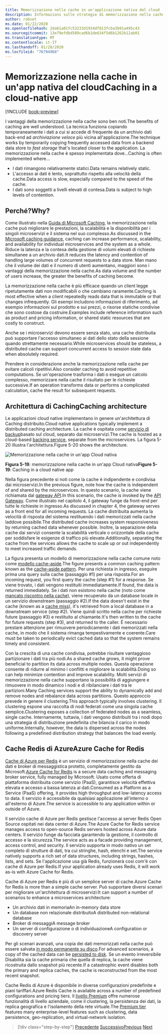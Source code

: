 ```yaml
---
title: Memorizzazione nella cache in un'applicazione nativa del cloud
description: Informazioni sulle strategie di memorizzazione nella cache in un'applicazione nativa del cloud.
author: robvet
ms.date: 01/22/2020
ms.openlocfilehash: 2da61a01fc53233d1934df813fcba3b91a495c43
ms.sourcegitcommit: 13e79efdbd589cad6b1de634f5d6b1262b12ab01
ms.translationtype: MT
ms.contentlocale: it-IT
ms.lasthandoff: 01/28/2020
ms.locfileid: "76794968"
---
```

# <a name="caching-in-a-cloud-native-app"></a><span data-ttu-id="c5aeb-103">Memorizzazione nella cache in un'app nativa del cloud</span><span class="sxs-lookup"><span data-stu-id="c5aeb-103">Caching in a cloud-native app</span></span>

[!INCLUDE [book-preview](../../../includes/book-preview.md)]

<span data-ttu-id="c5aeb-104">I vantaggi della memorizzazione nella cache sono ben noti.</span><span class="sxs-lookup"><span data-stu-id="c5aeb-104">The benefits of caching are well understood.</span></span> <span data-ttu-id="c5aeb-105">La tecnica funziona copiando temporaneamente i dati a cui si accede di frequente da un archivio dati back-end ad *archiviazione veloce* più vicina all'applicazione.</span><span class="sxs-lookup"><span data-stu-id="c5aeb-105">The technique works by temporarily copying frequently accessed data from a backend data store to *fast storage* that's located closer to the application.</span></span> <span data-ttu-id="c5aeb-106">La memorizzazione nella cache è spesso implementata dove...</span><span class="sxs-lookup"><span data-stu-id="c5aeb-106">Caching is often implemented where...</span></span>

- <span data-ttu-id="c5aeb-107">I dati rimangono relativamente statici.</span><span class="sxs-lookup"><span data-stu-id="c5aeb-107">Data remains relatively static.</span></span>
- <span data-ttu-id="c5aeb-108">L'accesso ai dati è lento, soprattutto rispetto alla velocità della cache.</span><span class="sxs-lookup"><span data-stu-id="c5aeb-108">Data access is slow, especially compared to the speed of the cache.</span></span>
- <span data-ttu-id="c5aeb-109">I dati sono soggetti a livelli elevati di contesa.</span><span class="sxs-lookup"><span data-stu-id="c5aeb-109">Data is subject to high levels of contention.</span></span>

## <a name="why"></a><span data-ttu-id="c5aeb-110">Perché?</span><span class="sxs-lookup"><span data-stu-id="c5aeb-110">Why?</span></span>

<span data-ttu-id="c5aeb-111">Come illustrato nella [Guida di Microsoft Caching](https://docs.microsoft.com/azure/architecture/best-practices/caching), la memorizzazione nella cache può migliorare le prestazioni, la scalabilità e la disponibilità per i singoli microservizi e il sistema nel suo complesso.</span><span class="sxs-lookup"><span data-stu-id="c5aeb-111">As discussed in the [Microsoft caching guidance](https://docs.microsoft.com/azure/architecture/best-practices/caching), caching can increase performance, scalability, and availability for individual microservices and the system as a whole.</span></span> <span data-ttu-id="c5aeb-112">Riduce la latenza e la contesa della gestione di volumi elevati di richieste simultanee a un archivio dati.</span><span class="sxs-lookup"><span data-stu-id="c5aeb-112">It reduces the latency and contention of handling large volumes of concurrent requests to a data store.</span></span> <span data-ttu-id="c5aeb-113">Man mano che il volume dei dati e il numero di utenti aumentano, maggiori sono i vantaggi della memorizzazione nella cache.</span><span class="sxs-lookup"><span data-stu-id="c5aeb-113">As data volume and the number of users increase, the greater the benefits of caching become.</span></span>

<span data-ttu-id="c5aeb-114">La memorizzazione nella cache è più efficace quando un client legge ripetutamente dati non modificabili o che cambiano raramente.</span><span class="sxs-lookup"><span data-stu-id="c5aeb-114">Caching is most effective when a client repeatedly reads data that is immutable or that changes infrequently.</span></span> <span data-ttu-id="c5aeb-115">Gli esempi includono informazioni di riferimento, ad esempio informazioni sul prodotto e sui prezzi, o risorse statiche condivise che sono costose da costruire.</span><span class="sxs-lookup"><span data-stu-id="c5aeb-115">Examples include reference information such as product and pricing information, or shared static resources that are costly to construct.</span></span>

<span data-ttu-id="c5aeb-116">Anche se i microservizi devono essere senza stato, una cache distribuita può supportare l'accesso simultaneo ai dati dello stato della sessione quando strettamente necessario.</span><span class="sxs-lookup"><span data-stu-id="c5aeb-116">While microservices should be stateless, a distributed cache can support concurrent access to session state data when absolutely required.</span></span>

<span data-ttu-id="c5aeb-117">Prendere in considerazione anche la memorizzazione nella cache per evitare calcoli ripetitivi.</span><span class="sxs-lookup"><span data-stu-id="c5aeb-117">Also consider caching to avoid repetitive computations.</span></span> <span data-ttu-id="c5aeb-118">Se un'operazione trasforma i dati o esegue un calcolo complesso, memorizzare nella cache il risultato per le richieste successive.</span><span class="sxs-lookup"><span data-stu-id="c5aeb-118">If an operation transforms data or performs a complicated calculation, cache the result for subsequent requests.</span></span>

## <a name="caching-architecture"></a><span data-ttu-id="c5aeb-119">Architettura di Caching</span><span class="sxs-lookup"><span data-stu-id="c5aeb-119">Caching architecture</span></span>

<span data-ttu-id="c5aeb-120">Le applicazioni cloud native implementano in genere un'architettura di Caching distribuito.</span><span class="sxs-lookup"><span data-stu-id="c5aeb-120">Cloud native applications typically implement a distributed caching architecture.</span></span> <span data-ttu-id="c5aeb-121">La cache è ospitata come [servizio di backup](./definition.md#backing-services)basato sul cloud, separato dai microservizi.</span><span class="sxs-lookup"><span data-stu-id="c5aeb-121">The cache is hosted as a cloud-based [backing service](./definition.md#backing-services), separate from the microservices.</span></span> <span data-ttu-id="c5aeb-122">La figura 5-20 illustra l'architettura.</span><span class="sxs-lookup"><span data-stu-id="c5aeb-122">Figure 5-20 shows the architecture.</span></span>

![Memorizzazione nella cache in un'app Cloud nativa](media/caching-in-a-cloud-native-app.png)

<span data-ttu-id="c5aeb-124">**Figura 5-19**: memorizzazione nella cache in un'app Cloud nativa</span><span class="sxs-lookup"><span data-stu-id="c5aeb-124">**Figure 5-19**: Caching in a cloud native app</span></span>

<span data-ttu-id="c5aeb-125">Nella figura precedente si noti come la cache è indipendente e condivisa dai microservizi.</span><span class="sxs-lookup"><span data-stu-id="c5aeb-125">In the previous figure, note how the cache is independent of and shared by the microservices.</span></span> <span data-ttu-id="c5aeb-126">In questo scenario, la cache viene richiamata dal [gateway API](./front-end-communication.md).</span><span class="sxs-lookup"><span data-stu-id="c5aeb-126">In this scenario, the cache is invoked by the [API Gateway](./front-end-communication.md).</span></span> <span data-ttu-id="c5aeb-127">Come illustrato nel capitolo 4, il gateway funge da front-end per tutte le richieste in ingresso.</span><span class="sxs-lookup"><span data-stu-id="c5aeb-127">As discussed in chapter 4, the gateway serves as a front end for all incoming requests.</span></span> <span data-ttu-id="c5aeb-128">La cache distribuita aumenta la velocità di risposta del sistema restituendo i dati memorizzati nella cache laddove possibile.</span><span class="sxs-lookup"><span data-stu-id="c5aeb-128">The distributed cache increases system responsiveness by returning cached data whenever possible.</span></span> <span data-ttu-id="c5aeb-129">Inoltre, la separazione della cache dai servizi consente la scalabilità verticale o orizzontale della cache per soddisfare le esigenze di traffico più elevate.</span><span class="sxs-lookup"><span data-stu-id="c5aeb-129">Additionally, separating the cache from the services allows the cache to scale up or out independently to meet increased traffic demands.</span></span>

<span data-ttu-id="c5aeb-130">La figura presenta un modello di memorizzazione nella cache comune noto come [modello cache-aside](https://docs.microsoft.com/azure/architecture/patterns/cache-aside).</span><span class="sxs-lookup"><span data-stu-id="c5aeb-130">The figure presents a common caching pattern known as the [cache-aside pattern](https://docs.microsoft.com/azure/architecture/patterns/cache-aside).</span></span> <span data-ttu-id="c5aeb-131">Per una richiesta in ingresso, eseguire prima una query sulla cache (passaggio \#1) per una risposta.</span><span class="sxs-lookup"><span data-stu-id="c5aeb-131">For an incoming request, you first query the cache (step \#1) for a response.</span></span> <span data-ttu-id="c5aeb-132">Se viene trovato, i dati vengono restituiti immediatamente.</span><span class="sxs-lookup"><span data-stu-id="c5aeb-132">If found, the data is returned immediately.</span></span> <span data-ttu-id="c5aeb-133">Se i dati non esistono nella cache (noto come [mancato riscontro nella cache](https://www.techopedia.com/definition/6308/cache-miss)), viene recuperato da un database locale in un servizio downstream (passaggio \#2).</span><span class="sxs-lookup"><span data-stu-id="c5aeb-133">If the data doesn't exist in the cache (known as a [cache miss](https://www.techopedia.com/definition/6308/cache-miss)), it's retrieved from a local database in a downstream service (step \#2).</span></span> <span data-ttu-id="c5aeb-134">Viene quindi scritto nella cache per richieste future (passaggio \#3) e restituito al chiamante.</span><span class="sxs-lookup"><span data-stu-id="c5aeb-134">It's then written to the cache for future requests (step \#3), and returned to the caller.</span></span> <span data-ttu-id="c5aeb-135">È necessario prestare attenzione per rimuovere periodicamente i dati memorizzati nella cache, in modo che il sistema rimanga tempestivamente e coerente.</span><span class="sxs-lookup"><span data-stu-id="c5aeb-135">Care must be taken to periodically evict cached data so that the system remains timely and consistent.</span></span>

<span data-ttu-id="c5aeb-136">Con la crescita di una cache condivisa, potrebbe risultare vantaggioso partizionare i dati tra più nodi.</span><span class="sxs-lookup"><span data-stu-id="c5aeb-136">As a shared cache grows, it might prove beneficial to partition its data across multiple nodes.</span></span> <span data-ttu-id="c5aeb-137">Questa operazione consente di ridurre al minimo i conflitti e migliorare la scalabilità.</span><span class="sxs-lookup"><span data-stu-id="c5aeb-137">Doing so can help minimize contention and improve scalability.</span></span> <span data-ttu-id="c5aeb-138">Molti servizi di memorizzazione nella cache supportano la possibilità di aggiungere e rimuovere in modo dinamico i nodi e di ribilanciare i dati tra le partizioni.</span><span class="sxs-lookup"><span data-stu-id="c5aeb-138">Many Caching services support the ability to dynamically add and remove nodes and rebalance data across partitions.</span></span> <span data-ttu-id="c5aeb-139">Questo approccio prevede in genere il clustering.</span><span class="sxs-lookup"><span data-stu-id="c5aeb-139">This approach typically involves clustering.</span></span> <span data-ttu-id="c5aeb-140">Il clustering espone una raccolta di nodi federati come una singola cache semplice.</span><span class="sxs-lookup"><span data-stu-id="c5aeb-140">Clustering exposes a collection of federated nodes as a seamless, single cache.</span></span> <span data-ttu-id="c5aeb-141">Internamente, tuttavia, i dati vengono distribuiti tra i nodi dopo una strategia di distribuzione predefinita che bilancia il carico in modo uniforme.</span><span class="sxs-lookup"><span data-stu-id="c5aeb-141">Internally, however, the data is dispersed across the nodes following a predefined distribution strategy that balances the load evenly.</span></span>

## <a name="azure-cache-for-redis"></a><span data-ttu-id="c5aeb-142">Cache Redis di Azure</span><span class="sxs-lookup"><span data-stu-id="c5aeb-142">Azure Cache for Redis</span></span>

<span data-ttu-id="c5aeb-143">[Cache di Azure per Redis](https://azure.microsoft.com/services/cache/) è un servizio di memorizzazione nella cache dei dati e broker di messaggistica protetto, completamente gestito da Microsoft.</span><span class="sxs-lookup"><span data-stu-id="c5aeb-143">[Azure Cache for Redis](https://azure.microsoft.com/services/cache/) is a secure data caching and messaging broker service, fully managed by Microsoft.</span></span> <span data-ttu-id="c5aeb-144">Usato come offerta di piattaforma distribuita come servizio (PaaS), garantisce velocità effettiva elevata e accesso a bassa latenza ai dati.</span><span class="sxs-lookup"><span data-stu-id="c5aeb-144">Consumed as a Platform as a Service (PaaS) offering, it provides high throughput and low-latency access to data.</span></span> <span data-ttu-id="c5aeb-145">Il servizio è accessibile da qualsiasi applicazione all'interno o all'esterno di Azure.</span><span class="sxs-lookup"><span data-stu-id="c5aeb-145">The service is accessible to any application within or outside of Azure.</span></span>

<span data-ttu-id="c5aeb-146">Il servizio cache di Azure per Redis gestisce l'accesso ai server Redis Open Source ospitati nei data center di Azure.</span><span class="sxs-lookup"><span data-stu-id="c5aeb-146">The Azure Cache for Redis service manages access to open-source Redis servers hosted across Azure data centers.</span></span> <span data-ttu-id="c5aeb-147">Il servizio funge da facciata garantendo la gestione, il controllo di accesso e la sicurezza.</span><span class="sxs-lookup"><span data-stu-id="c5aeb-147">The service acts as a facade providing management, access control, and security.</span></span> <span data-ttu-id="c5aeb-148">Il servizio supporta in modo nativo un set completo di strutture di dati, tra cui stringhe, hash, elenchi e set.</span><span class="sxs-lookup"><span data-stu-id="c5aeb-148">The service natively supports a rich set of data structures, including strings, hashes, lists, and sets.</span></span> <span data-ttu-id="c5aeb-149">Se l'applicazione usa già Redis, funzionerà così com'è con cache di Azure per Redis.</span><span class="sxs-lookup"><span data-stu-id="c5aeb-149">If your application already uses Redis, it will work as-is with Azure Cache for Redis.</span></span>

<span data-ttu-id="c5aeb-150">Cache di Azure per Redis è più di un semplice server di cache.</span><span class="sxs-lookup"><span data-stu-id="c5aeb-150">Azure Cache for Redis is more than a simple cache server.</span></span> <span data-ttu-id="c5aeb-151">Può supportare diversi scenari per migliorare un'architettura di microservizi:</span><span class="sxs-lookup"><span data-stu-id="c5aeb-151">It can support a number of scenarios to enhance a microservices architecture:</span></span>

- <span data-ttu-id="c5aeb-152">Un archivio dati in memoria</span><span class="sxs-lookup"><span data-stu-id="c5aeb-152">An in-memory data store</span></span>
- <span data-ttu-id="c5aeb-153">Un database non relazionale distribuito</span><span class="sxs-lookup"><span data-stu-id="c5aeb-153">A distributed non-relational database</span></span>
- <span data-ttu-id="c5aeb-154">Broker di messaggi</span><span class="sxs-lookup"><span data-stu-id="c5aeb-154">A message broker</span></span>
- <span data-ttu-id="c5aeb-155">Un server di configurazione o di individuazione</span><span class="sxs-lookup"><span data-stu-id="c5aeb-155">A configuration or discovery server</span></span>
  
<span data-ttu-id="c5aeb-156">Per gli scenari avanzati, una copia dei dati memorizzati nella cache può essere salvata [in modo permanente su disco](https://docs.microsoft.com/azure/azure-cache-for-redis/cache-how-to-premium-persistence).</span><span class="sxs-lookup"><span data-stu-id="c5aeb-156">For advanced scenarios, a copy of the cached data can be [persisted to disk](https://docs.microsoft.com/azure/azure-cache-for-redis/cache-how-to-premium-persistence).</span></span> <span data-ttu-id="c5aeb-157">Se un evento irreversibile Disabilita sia la cache primaria che quella di replica, la cache viene ricostruita dallo snapshot più recente.</span><span class="sxs-lookup"><span data-stu-id="c5aeb-157">If a catastrophic event disables both the primary and replica caches, the cache is reconstructed from the most recent snapshot.</span></span>

<span data-ttu-id="c5aeb-158">Cache Redis di Azure è disponibile in diverse configurazioni predefinite e piani tariffari.</span><span class="sxs-lookup"><span data-stu-id="c5aeb-158">Azure Redis Cache is available across a number of predefined configurations and pricing tiers.</span></span>  <span data-ttu-id="c5aeb-159">Il [livello Premium](https://docs.microsoft.com/azure/azure-cache-for-redis/cache-premium-tier-intro) offre numerose funzionalità di livello aziendale, come il clustering, la persistenza dei dati, la replica geografica e l'isolamento della rete virtuale.</span><span class="sxs-lookup"><span data-stu-id="c5aeb-159">The [Premium tier](https://docs.microsoft.com/azure/azure-cache-for-redis/cache-premium-tier-intro) features many enterprise-level features such as clustering, data persistence, geo-replication, and virtual-network isolation.</span></span>

>[!div class="step-by-step"]
><span data-ttu-id="c5aeb-160">[Precedente](relational-vs-nosql-data.md)
>[Successivo](elastic-search-in-azure.md)</span><span class="sxs-lookup"><span data-stu-id="c5aeb-160">[Previous](relational-vs-nosql-data.md)
[Next](elastic-search-in-azure.md)</span></span>
